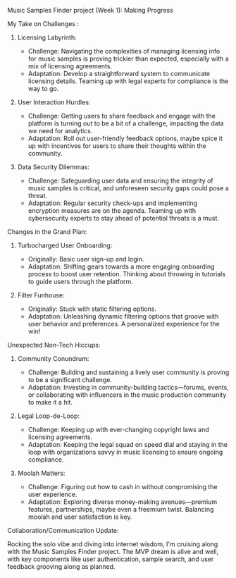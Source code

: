 Music Samples Finder project
 (Week 1): Making Progress


My Take on Challenges :

1. Licensing Labyrinth:

   - Challenge: Navigating the complexities of managing licensing info for music samples is proving trickier than expected, especially with a mix of licensing agreements.
   - Adaptation: Develop a straightforward system to communicate licensing details. Teaming up with legal experts for compliance is the way to go.

2. User Interaction Hurdles:

   - Challenge: Getting users to share feedback and engage with the platform is turning out to be a bit of a challenge, impacting the data we need for analytics.
   - Adaptation: Roll out user-friendly feedback options, maybe spice it up with incentives for users to share their thoughts within the community.

3. Data Security Dilemmas:

   - Challenge: Safeguarding user data and ensuring the integrity of music samples is critical, and unforeseen security gaps could pose a threat.
   - Adaptation: Regular security check-ups and implementing encryption measures are on the agenda. Teaming up with cybersecurity experts to stay ahead of potential threats is a must.

Changes in the Grand Plan:

1. Turbocharged User Onboarding:
   - Originally: Basic user sign-up and login.
   - Adaptation: Shifting gears towards a more engaging onboarding process to boost user retention. Thinking about throwing in tutorials to guide users through the platform.

2. Filter Funhouse:

   - Originally: Stuck with static filtering options.
   - Adaptation: Unleashing dynamic filtering options that groove with user behavior and preferences. A personalized experience for the win!

Unexpected Non-Tech Hiccups:

1. Community Conundrum:
   - Challenge: Building and sustaining a lively user community is proving to be a significant challenge.
   - Adaptation: Investing in community-building tactics—forums, events, or collaborating with influencers in the music production community to make it a hit.

2. Legal Loop-de-Loop:
   - Challenge: Keeping up with ever-changing copyright laws and licensing agreements.
   - Adaptation: Keeping the legal squad on speed dial and staying in the loop with organizations savvy in music licensing to ensure ongoing compliance.

3. Moolah Matters:
   - Challenge: Figuring out how to cash in without compromising the user experience.
   - Adaptation: Exploring diverse money-making avenues—premium features, partnerships, maybe even a freemium twist. Balancing moolah and user satisfaction is key.

Collaboration/Communication Update:

Rocking the solo vibe and diving into internet wisdom, I'm cruising along with the Music Samples Finder project. The MVP dream is alive and well, with key components like user authentication, sample search, and user feedback grooving along as planned. 

